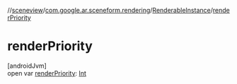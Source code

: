 //[sceneview](../../../index.md)/[com.google.ar.sceneform.rendering](../index.md)/[RenderableInstance](index.md)/[renderPriority](render-priority.md)

# renderPriority

[androidJvm]\
open var [renderPriority](render-priority.md): [Int](https://kotlinlang.org/api/latest/jvm/stdlib/kotlin/-int/index.html)
